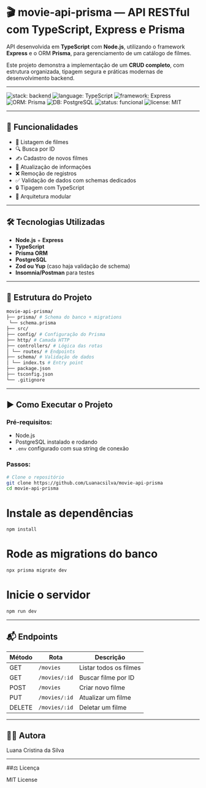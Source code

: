 # 🎬 movie-api-prisma — API RESTful com TypeScript, Express e Prisma

API desenvolvida em **TypeScript** com **Node.js**, utilizando o framework **Express** e o ORM **Prisma**, para gerenciamento de um catálogo de filmes.

Este projeto demonstra a implementação de um **CRUD completo**, com estrutura organizada, tipagem segura e práticas modernas de desenvolvimento backend.

---

![stack: backend](https://img.shields.io/badge/stack-backend-blue)
![language: TypeScript](https://img.shields.io/badge/language-TypeScript-blue)
![framework: Express](https://img.shields.io/badge/framework-Express-lightgrey)
![ORM: Prisma](https://img.shields.io/badge/ORM-Prisma-2D3748)
![DB: PostgreSQL](https://img.shields.io/badge/database-PostgreSQL-336791)
![status: funcional](https://img.shields.io/badge/status-funcional-brightgreen)
![license: MIT](https://img.shields.io/badge/license-MIT-green)

---

## 🚀 Funcionalidades

- 📄 Listagem de filmes
- 🔍 Busca por ID
- ✍️ Cadastro de novos filmes
- 📝 Atualização de informações
- ❌ Remoção de registros
- ✅ Validação de dados com schemas dedicados
- 🔒 Tipagem com TypeScript
- 📂 Arquitetura modular

---

## 🛠️ Tecnologias Utilizadas

- **Node.js** + **Express**
- **TypeScript**
- **Prisma ORM**
- **PostgreSQL**
- **Zod ou Yup** (caso haja validação de schema)
- **Insomnia/Postman** para testes

---

## 📁 Estrutura do Projeto

```bash
movie-api-prisma/
├── prisma/ # Schema do banco + migrations 
 └── schema.prisma
├── src/ 
├── config/ # Configuração do Prisma 
├── http/ # Camada HTTP 
├── controllers/ # Lógica das rotas 
│ └── routes/ # Endpoints 
├── schema/ # Validação de dados
│ └── index.ts # Entry point
├── package.json
├── tsconfig.json
└── .gitignore
```

---

## ▶️ Como Executar o Projeto

### Pré-requisitos:
- Node.js
- PostgreSQL instalado e rodando
- `.env` configurado com sua string de conexão

### Passos:

```bash
# Clone o repositório
git clone https://github.com/Luanacsilva/movie-api-prisma
cd movie-api-prisma
```
# Instale as dependências
```bash
npm install
```
# Rode as migrations do banco
```bash
npx prisma migrate dev
```
# Inicie o servidor
```bash
npm run dev
```
---

## 📬 Endpoints


| Método | Rota           | Descrição              |
|--------|----------------|------------------------|
| GET    | `/movies`      | Listar todos os filmes |
| GET    | `/movies/:id`  | Buscar filme por ID    |
| POST   | `/movies`      | Criar novo filme       |
| PUT    | `/movies/:id`  | Atualizar um filme     |
| DELETE | `/movies/:id`  | Deletar um filme       |

---

## 🧑‍💻 Autora

Luana Cristina da Silva

---

##⚖️ Licença

MIT License




